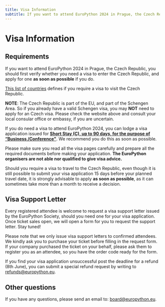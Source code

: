 ```yaml
---
title: Visa Information
subtitle: If you want to attend EuroPython 2024 in Prague, the Czech Republic, you should first verify whether you need a visa to enter the Czech Republic, and apply for one as soon as possible if you do.
---
```


# Visa Information

## Requirements

If you want to attend EuroPython 2024 in Prague, the Czech Republic, you should first verify whether you need a visa to enter the Czech Republic, and apply for one **as soon as possible** if you do.

[This list of countries](https://www.mzv.cz/jnp/en/information_for_aliens/short_stay_visa/list_of_states_whose_citizens_are/index.html) defines if you require a visa to visit the Czech Republic.

**NOTE**: The Czech Republic is part of the EU, and part of the Schengen Area. So if you already have a valid Schengen visa, you may **NOT** need to apply for an Czech visa. Please check the website above and consult your local consular office or embassy, if you are uncertain.

If you do need a visa to attend EuroPython 2024, you can lodge a visa application issued for **[Short Stay (C), up to 90 days, for the purpose of “Business /Conference"](https://www.mzv.cz/jnp/en/information_for_aliens/short_stay_visa/conference.html)**. We recommend you do this as soon as possible.

Please make sure you read all the visa pages carefully and prepare all the required documents before making your application. **The EuroPython organisers are not able nor qualified to give visa advice.**

Should you require a visa to travel to the Czech Republic, even though it is still possible to submit your visa application 15 days before your planned travel date, it is strongly advisable to apply **as soon as possible**, as it can sometimes take more than a month to receive a decision.

## Visa Support Letter

Every registered attendee is welcome to request a visa support letter issued by the EuroPython Society, should you need one for your visa application. Once ticket sales open, we will open a form for you to request the support letter. Stay tuned!

<!-- Simply fill in the form **1 week before your planned visa application.**:

<div style={{textAlign: "center"}}>
<ButtonLink href="https://forms.gle/WE5Uv2KxoEyzrmEE6">Visa Support Letter Request Form</ButtonLink>
</div>

We will send you the completed letter via email. -->

Please note that we only issue visa support letters to confirmed attendees. We kindly ask you to purchase your ticket before filling in the request form. If your company purchased the ticket on your behalf, please ask them to register you as an attendee, so you have the order code ready for the form.

If you find your visa application unsuccessful post the deadline for a refund (8th June), you can submit a special refund request by writing to [refunds@europython.eu](mailto:refunds@europython.eu).

## Other questions

If you have any questions, please send an email to: [board@europython.eu](mailto:board@europython.eu).
